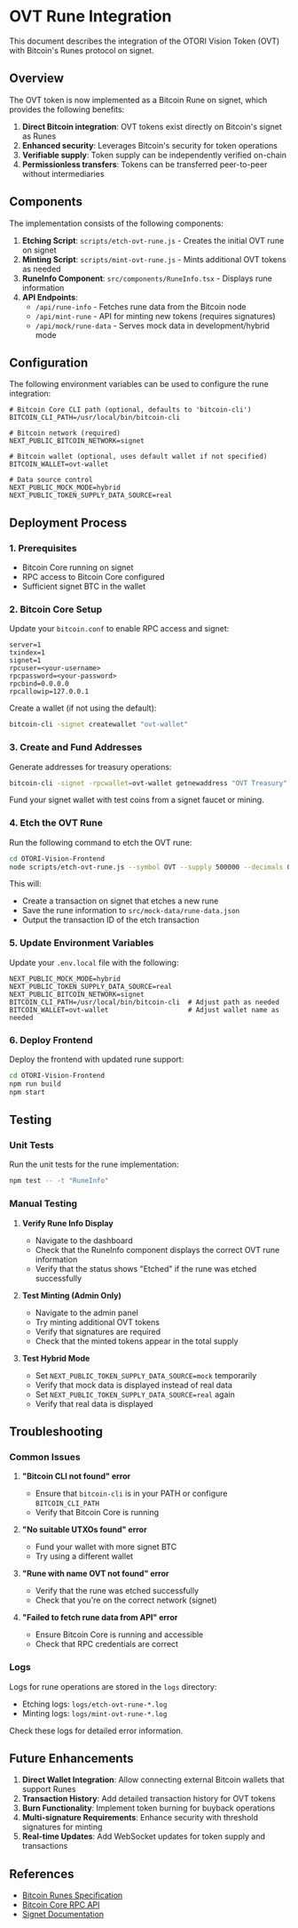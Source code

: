 # OVT Rune Integration

This document describes the integration of the OTORI Vision Token (OVT) with Bitcoin's Runes protocol on signet.

## Overview

The OVT token is now implemented as a Bitcoin Rune on signet, which provides the following benefits:

1. **Direct Bitcoin integration**: OVT tokens exist directly on Bitcoin's signet as Runes
2. **Enhanced security**: Leverages Bitcoin's security for token operations
3. **Verifiable supply**: Token supply can be independently verified on-chain
4. **Permissionless transfers**: Tokens can be transferred peer-to-peer without intermediaries

## Components

The implementation consists of the following components:

1. **Etching Script**: `scripts/etch-ovt-rune.js` - Creates the initial OVT rune on signet
2. **Minting Script**: `scripts/mint-ovt-rune.js` - Mints additional OVT tokens as needed
3. **RuneInfo Component**: `src/components/RuneInfo.tsx` - Displays rune information
4. **API Endpoints**:
   - `/api/rune-info` - Fetches rune data from the Bitcoin node
   - `/api/mint-rune` - API for minting new tokens (requires signatures)
   - `/api/mock/rune-data` - Serves mock data in development/hybrid mode

## Configuration

The following environment variables can be used to configure the rune integration:

```
# Bitcoin Core CLI path (optional, defaults to 'bitcoin-cli')
BITCOIN_CLI_PATH=/usr/local/bin/bitcoin-cli

# Bitcoin network (required)
NEXT_PUBLIC_BITCOIN_NETWORK=signet

# Bitcoin wallet (optional, uses default wallet if not specified)
BITCOIN_WALLET=ovt-wallet

# Data source control
NEXT_PUBLIC_MOCK_MODE=hybrid
NEXT_PUBLIC_TOKEN_SUPPLY_DATA_SOURCE=real
```

## Deployment Process

### 1. Prerequisites

- Bitcoin Core running on signet
- RPC access to Bitcoin Core configured
- Sufficient signet BTC in the wallet

### 2. Bitcoin Core Setup

Update your `bitcoin.conf` to enable RPC access and signet:

```
server=1
txindex=1
signet=1
rpcuser=<your-username>
rpcpassword=<your-password>
rpcbind=0.0.0.0
rpcallowip=127.0.0.1
```

Create a wallet (if not using the default):

```bash
bitcoin-cli -signet createwallet "ovt-wallet"
```

### 3. Create and Fund Addresses

Generate addresses for treasury operations:

```bash
bitcoin-cli -signet -rpcwallet=ovt-wallet getnewaddress "OVT Treasury"
```

Fund your signet wallet with test coins from a signet faucet or mining.

### 4. Etch the OVT Rune

Run the following command to etch the OVT rune:

```bash
cd OTORI-Vision-Frontend
node scripts/etch-ovt-rune.js --symbol OVT --supply 500000 --decimals 0
```

This will:
- Create a transaction on signet that etches a new rune
- Save the rune information to `src/mock-data/rune-data.json`
- Output the transaction ID of the etch transaction

### 5. Update Environment Variables

Update your `.env.local` file with the following:

```
NEXT_PUBLIC_MOCK_MODE=hybrid
NEXT_PUBLIC_TOKEN_SUPPLY_DATA_SOURCE=real
NEXT_PUBLIC_BITCOIN_NETWORK=signet
BITCOIN_CLI_PATH=/usr/local/bin/bitcoin-cli  # Adjust path as needed
BITCOIN_WALLET=ovt-wallet                    # Adjust wallet name as needed
```

### 6. Deploy Frontend

Deploy the frontend with updated rune support:

```bash
cd OTORI-Vision-Frontend
npm run build
npm start
```

## Testing

### Unit Tests

Run the unit tests for the rune implementation:

```bash
npm test -- -t "RuneInfo"
```

### Manual Testing

1. **Verify Rune Info Display**
   - Navigate to the dashboard
   - Check that the RuneInfo component displays the correct OVT rune information
   - Verify that the status shows "Etched" if the rune was etched successfully

2. **Test Minting (Admin Only)**
   - Navigate to the admin panel
   - Try minting additional OVT tokens
   - Verify that signatures are required
   - Check that the minted tokens appear in the total supply

3. **Test Hybrid Mode**
   - Set `NEXT_PUBLIC_TOKEN_SUPPLY_DATA_SOURCE=mock` temporarily
   - Verify that mock data is displayed instead of real data
   - Set `NEXT_PUBLIC_TOKEN_SUPPLY_DATA_SOURCE=real` again
   - Verify that real data is displayed

## Troubleshooting

### Common Issues

1. **"Bitcoin CLI not found" error**
   - Ensure that `bitcoin-cli` is in your PATH or configure `BITCOIN_CLI_PATH`
   - Verify that Bitcoin Core is running

2. **"No suitable UTXOs found" error**
   - Fund your wallet with more signet BTC
   - Try using a different wallet

3. **"Rune with name OVT not found" error**
   - Verify that the rune was etched successfully
   - Check that you're on the correct network (signet)

4. **"Failed to fetch rune data from API" error**
   - Ensure Bitcoin Core is running and accessible
   - Check that RPC credentials are correct

### Logs

Logs for rune operations are stored in the `logs` directory:

- Etching logs: `logs/etch-ovt-rune-*.log`
- Minting logs: `logs/mint-ovt-rune-*.log`

Check these logs for detailed error information.

## Future Enhancements

1. **Direct Wallet Integration**: Allow connecting external Bitcoin wallets that support Runes
2. **Transaction History**: Add detailed transaction history for OVT tokens
3. **Burn Functionality**: Implement token burning for buyback operations
4. **Multi-signature Requirements**: Enhance security with threshold signatures for minting
5. **Real-time Updates**: Add WebSocket updates for token supply and transactions

## References

- [Bitcoin Runes Specification](https://github.com/casey/ord/blob/master/bip.mediawiki)
- [Bitcoin Core RPC API](https://developer.bitcoin.org/reference/rpc/)
- [Signet Documentation](https://en.bitcoin.it/wiki/Signet) 